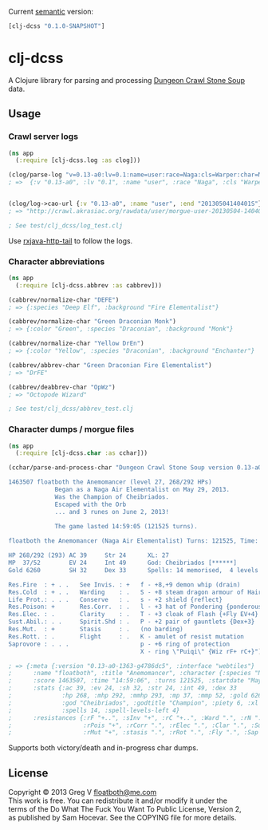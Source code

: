 Current [semantic](http://semver.org/) version:

```clojure
[clj-dcss "0.1.0-SNAPSHOT"]
```

# clj-dcss

A Clojure library for parsing and processing [Dungeon Crawl Stone Soup](https://crawl.develz.org/wordpress/) data.

## Usage

### Crawl server logs

```clojure
(ns app
  (:require [clj-dcss.log :as clog]))

(clog/parse-log "v=0.13-a0:lv=0.1:name=user:race=Naga:cls=Warper:char=NaWr:xl=2:sk=Translocations:sklev=3:title=Grasshopper:place=D::2:br=D:lvl=2:absdepth=2:hp=-2:mhp=25:mmhp=25")
; =>  {:v "0.13-a0", :lv "0.1", :name "user", :race "Naga", :cls "Warper", :char "NaWr", :xl 2, :sk "Translocations", :sklev 3, :title "Grasshopper", :place "D::2", :br "D", :lvl 2, :absdepth 2, :hp -2, :mhp 25, :mmhp 25}


(clog/log->cao-url {:v "0.13-a0", :name "user", :end "20130504140401S"})
; => "http://crawl.akrasiac.org/rawdata/user/morgue-user-20130504-140401.txt"

; See test/clj_dcss/log_test.clj
```

Use [rxjava-http-tail](https://github.com/myfreeweb/rxjava-http-tail) to follow the logs.

### Character abbreviations

```clojure
(ns app
  (:require [clj-dcss.abbrev :as cabbrev]))

(cabbrev/normalize-char "DEFE")
; => {:species "Deep Elf", :background "Fire Elementalist"}

(cabbrev/normalize-char "Green Draconian Monk")
; => {:color "Green", :species "Draconian", :background "Monk"}

(cabbrev/normalize-char "Yellow DrEn")
; => {:color "Yellow", :species "Draconian", :background "Enchanter"}

(cabbrev/abbrev-char "Green Draconian Fire Elementalist")
; => "DrFE"

(cabbrev/deabbrev-char "OpWz")
; => "Octopode Wizard"

; See test/clj_dcss/abbrev_test.clj
```

### Character dumps / morgue files

```clojure
(ns app
  (:require [clj-dcss.char :as cchar]))

(cchar/parse-and-process-char "Dungeon Crawl Stone Soup version 0.13-a0-1363-g4786dc5 (webtiles) character file.

1463507 floatboth the Anemomancer (level 27, 268/292 HPs)
             Began as a Naga Air Elementalist on May 29, 2013.
             Was the Champion of Cheibriados.
             Escaped with the Orb
             ... and 3 runes on June 2, 2013!
             
             The game lasted 14:59:05 (121525 turns).

floatboth the Anemomancer (Naga Air Elementalist) Turns: 121525, Time: 14:59:06

HP 268/292 (293) AC 39     Str 24      XL: 27
MP  37/52        EV 24     Int 49      God: Cheibriados [******]
Gold 6260        SH 32     Dex 33      Spells: 14 memorised,  4 levels left

Res.Fire  : + . .   See Invis. : +   f - +8,+9 demon whip (drain)
Res.Cold  : + . .   Warding    : .   S - +8 steam dragon armour of Hairiness {Str-5
Life Prot.: . . .   Conserve   : .   s - +2 shield {reflect}
Res.Poison: +       Res.Corr.  : .   l - +3 hat of Pondering {ponderous, MR+ MP+10 
Res.Elec. : .       Clarity    : .   T - +3 cloak of Flash {+Fly EV+4}
Sust.Abil.: . .     Spirit.Shd : .   P - +2 pair of gauntlets {Dex+3}
Res.Mut.  : +       Stasis     : .   (no barding)
Res.Rott. : .       Flight     : .   K - amulet of resist mutation
Saprovore : . . .                    p - +6 ring of protection
                                     X - ring \"Puiqi\" {Wiz rF+ rC+}")

; => {:meta {:version "0.13-a0-1363-g4786dc5", :interface "webtiles"}
;      :name "floatboth", :title "Anemomancer", :character {:species "Naga", :background "Air Elementalist"}
;      :score 1463507, :time "14:59:06", :turns 121525, :startdate "May 29, 2013", :enddate "June 2, 2013"
;      :stats {:ac 39, :ev 24, :sh 32, :str 24, :int 49, :dex 33
;              :hp 268, :mhp 292, :mmhp 293, :mp 37, :mmp 52, :gold 6260
;              :god "Cheibriados", :godtitle "Champion", :piety 6, :xl 27
;              :spells 14, :spell-levels-left 4}
;      :resistances {:rF "+..", :sInv "+", :rC "+..", :Ward ".", :rN "...", :Cons "."
;                    :rPois "+", :rCorr ".", :rElec ".", :Clar ".", :SustAb "..", :spirit "."
;                    :rMut "+", :stasis ".", :rRot ".", :Fly ".", :Sap "..."}}
```

Supports both victory/death and in-progress char dumps.

## License

Copyright © 2013 Greg V <floatboth@me.com>  
This work is free. You can redistribute it and/or modify it under the  
terms of the Do What The Fuck You Want To Public License, Version 2,  
as published by Sam Hocevar. See the COPYING file for more details.
